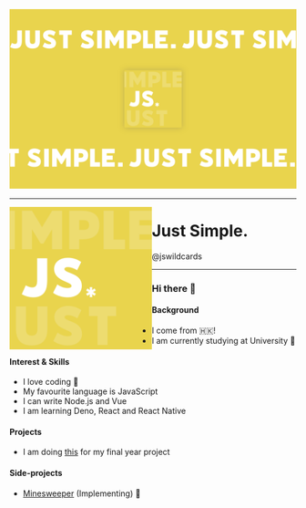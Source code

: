 ![img](./public/jswildcards-banner.png)

---

<img width="250" align="left" src="./public/jswildcards.png">

# Just Simple.

@jswildcards

---

### Hi there :wave:

#### Background
- I come from :hong_kong:!
- I am currently studying at University :school:

#### Interest & Skills
- I love coding :smiling_face_with_three_hearts:
- My favourite language is JavaScript
- I can write Node.js and Vue
- I am learning Deno, React and React Native

#### Projects
- I am doing [this](https://github.com/users/jswildcards/projects/1) for my final year project

#### Side-projects
- [Minesweeper](https://jswildcards.github.io/game/minesweeper/demo) (Implementing) :hammer:

